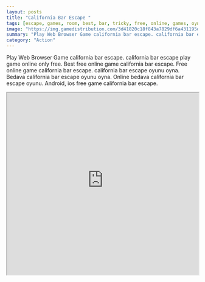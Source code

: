 ```yaml
---
layout: posts
title: "California Bar Escape "
tags: [escape, games, room, best, bar, tricky, free, online, games, oyna, game, free, games, play, play, games]
image: "https://img.gamedistribution.com/3d41820c18f843a7829df6a431195d50.jpg"
summary: "Play Web Browser Game california bar escape. california bar escape play game online only free. Best free online game california bar escape. Free online game california bar escape. california bar escape oyunu oyna. Bedava california bar escape oyunu oyna. Online bedava california bar escape oyunu. Android, ios free game california bar escape."
category: "Action"
---
```


Play Web Browser Game california bar escape. california bar escape play game online only free. Best free online game california bar escape. Free online game california bar escape. california bar escape oyunu oyna. Bedava california bar escape oyunu oyna. Online bedava california bar escape oyunu. Android, ios free game california bar escape.

<iframe width="100%" height="480px;" src="https://flash.gamedistribution.com?game=3d41820c18f843a7829df6a431195d50"></iframe>